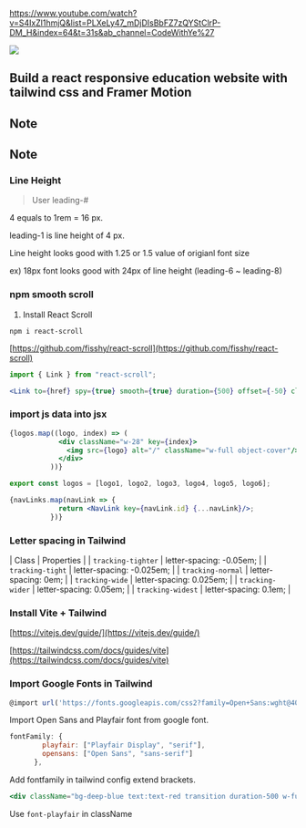 https://www.youtube.com/watch?v=S4IxZl1hmjQ&list=PLXeLy47_mDjDIsBbFZ7zQYStClrP-DM_H&index=64&t=31s&ab_channel=CodeWithYe%27


[<img src="https://img.youtube.com/vi/S4IxZl1hmjQ/sddefault.jpg">](https://www.youtube.com/watch?v=S4IxZl1hmjQ&list=PLXeLy47_mDjDIsBbFZ7zQYStClrP-DM_H&index=64&t=31s&ab_channel=CodeWithYe%27/)


## Build a react responsive education website with tailwind css and Framer Motion


## Note 


## Note

### Line Height

> User leading-#

4 equals to 1rem = 16 px.

leading-1 is line height of 4 px.

Line height looks good with 1.25 or 1.5 value of origianl font size

ex) 18px font looks good with 24px of line height (leading-6 ~ leading-8)


### npm smooth scroll

1. Install React Scroll

`npm i react-scroll`

[https://github.com/fisshy/react-scroll](https://github.com/fisshy/react-scroll)

```jsx
import { Link } from "react-scroll";
```

```jsx
<Link to={href} spy={true} smooth={true} duration={500} offset={-50} className="font-bold transition-all duration-300">{link}</Link>
```


### import js data into jsx

```jsx
{logos.map((logo, index) => (
            <div className="w-28" key={index}>
              <img src={logo} alt="/" className="w-full object-cover"/>
            </div>
          ))}

```

```jsx
export const logos = [logo1, logo2, logo3, logo4, logo5, logo6];
```

```jsx
{navLinks.map(navLink => {
            return <NavLink key={navLink.id} {...navLink}/>;
          })}

```


### Letter spacing in Tailwind 

| Class | Properties |
| `tracking-tighter` | letter-spacing: -0.05em; |
| `tracking-tight` | letter-spacing: -0.025em; |
| `tracking-normal` | letter-spacing: 0em; |
| `tracking-wide` | letter-spacing: 0.025em; |
| `tracking-wider` | letter-spacing: 0.05em; |
| `tracking-widest` | letter-spacing: 0.1em; |

### Install Vite + Tailwind

[https://vitejs.dev/guide/](https://vitejs.dev/guide/)

[https://tailwindcss.com/docs/guides/vite](https://tailwindcss.com/docs/guides/vite)



### Import Google Fonts in Tailwind


```jsx
@import url('https://fonts.googleapis.com/css2?family=Open+Sans:wght@400;600&family=Playfair+Display:wght@400;600&display=swap');
```

Import Open Sans and Playfair font from google font.

```jsx
fontFamily: {
        playfair: ["Playfair Display", "serif"],
        opensans: ["Open Sans", "sans-serif"]
      },
```

Add fontfamily in tailwind config extend brackets.

```jsx
<div className="bg-deep-blue text:text-red transition duration-500 w-full h-full flex items-center justify-center font-playfair px-10">
```

Use `font-playfair` in className
